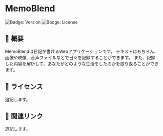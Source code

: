 # MemoBlend

![Badge: Version](https://img.shields.io/badge/version-0.0.0-blue)
![Badge: License](https://img.shields.io/badge/license-MIT-green)

## 📖 概要

MemoBlendは日記が書けるWebアプリケーションです。
テキストはもちろん、画像や映像、音声ファイルなどで日々を記録することができます。
また、記録した内容を解析して、あなたがどのような生活をしたのかを振り返ることができます。

## 📄 ライセンス
追記します。


## 🔗 関連リンク
追記します。